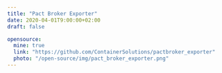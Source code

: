 ```yaml
---
title: "Pact Broker Exporter"
date: 2020-04-01T9:00:00+02:00
draft: false

opensource:
  mine: true
  link: "https://github.com/ContainerSolutions/pactbroker_exporter"
  photo: "/open-source/img/pact_broker_exporter.png"
---
```

